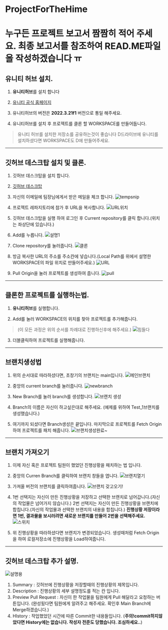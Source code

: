 # ProjectForTheHime
# 누구든 프로젝트 보고서 짬짬히 적어 주세요. 최종 보고서를 참조하여 READ.ME파일을 작성하겠습니다 ㅠ

## 유니티 허브 설치.
  1. **유니티허브**를 설치 합니다
   
  2. [유니티 공식 홈페이지](https://unity.com/kr/download)
  
  3. 유니티허브의 버전은 **2022.3.21f1** 버전으로 통일 해주세요.
    
  4. 유니티허브를 설치 후 프로젝트를 클론 할 WORKSPACE를 만들어둡니다.
  > 유니티 허브를 설치한 저장소를 공유하는것이 좋습니다
  > D드라이브에 유니티를 설치하셨다면 WORKSPACE도 D에 만들어주세요.

* * *

## 깃허브 데스크탑 설치 및 클론.
  1. 깃허브 데스크탑을 설치 합니다.
   
  2. [깃허브 데스크탑](https://docs.github.com/ko/desktop/installing-and-authenticating-to-github-desktop/installing-github-desktop)
  3. 자신의 이메일에 팀장님에게서 받은 메일을 체크 합니다. 
      ![tempsnip](https://github.com/bluecube97/ProjectForTheHime/assets/83578340/40a2cde2-0184-4790-a9e0-20ce5eb184b4)
     
  4. 프로젝트 레파지토리에 참가 후 URL을 복사합니다.
      ![URL위치](https://github.com/bluecube97/ProjectForTheHime/assets/83578340/4f6969d4-5273-4ca6-9775-5a887fe7942f)
     
  5. 깃허브 데스크탑을 실행 하여 로그인 후 Current repository를 클릭 합니다.(위치는 좌상단에 있습니다.)
     
  6. Add를 누릅니다.
      ![설명1](https://github.com/bluecube97/ProjectForTheHime/assets/83578340/1c29399d-3326-4146-8800-48b7b4e24883)
     
  7. Clone repository를 눌러줍니다.
      ![클론](https://github.com/bluecube97/ProjectForTheHime/assets/83578340/573d46d8-8937-4e14-8d98-ef3e933caa1a)
     
  8. 방금 복사한 URL의 주소를 주소칸에 넣습니다.(Local Path를 위에서 설명한 WORKSPACE의 파일 위치로 만들어주세요.)
      ![URL](https://github.com/bluecube97/ProjectForTheHime/assets/83578340/bf825bed-6166-4627-9998-2c7185a9381a)
  9. Pull Origin을 눌러 프로젝트를 생성하여 줍니다.
     ![pull](https://github.com/bluecube97/ProjectForTheHime/assets/83578340/baf021e1-8a01-444b-9011-f526a4d1d7ea)

* * *

## 클론한 프로젝트를 실행하는법.
  1. **유니티허브**를 실행합니다.
   
  2. Add를 눌러 WORKSPACE의 위치를 찾아 프로젝트를 추가해줍니다.
> (이 모든 과정은 위의 순서를 차례대로 진행하신후에 해주세요.)
      ![힘들다](https://github.com/bluecube97/ProjectForTheHime/assets/83578340/6d67d726-e2a0-401a-a894-e9b65036abc9)

  3. 더블클릭하여 프로젝트를 실행해줍니다.

* * *

## 브랜치생성법
  1. 위의 순서대로 따라하셨다면, 초창기의 브랜치는 main입니다.
    ![메인브랜치](https://github.com/bluecube97/ProjectForTheHime/assets/83578340/370c6eea-22a0-4cda-8d04-f47b0f6064e7)

  2. 중앙의 current branch를 눌러줍니다.
    ![newbranch](https://github.com/bluecube97/ProjectForTheHime/assets/83578340/73ad708d-df9a-4eb5-90fd-b77e9310ace8)

  3.  New Branch를 눌러 branch를 생성합니다.
    ![브랜치 생성](https://github.com/bluecube97/ProjectForTheHime/assets/83578340/1e8e1cf6-b32e-4afe-93ee-3f1d98d87543)

  4. Branch의 이름은 자신이 하고싶은대로 해주세요.
      (예제를 위하여 Test_1브랜치를 생성했습니다.)
     
  5. 여기까지 되셨다면 Branch생성은 끝입니다. 마지막으로 프로젝트를 Fetch Origin하여 프로젝트를 패치 해줍니다.
     ![브랜치생성완료~](https://github.com/bluecube97/ProjectForTheHime/assets/83578340/53e7e616-36cf-4d25-9d26-04eb79fbef36)

* * *

## 브랜치 가져오기
  1. 이제 자신 혹은 프로젝트 팀원이 했었던 진행상황을 패치하는 법 입니다.

  2. 중앙의 Curren Branch를 클릭하여 브랜치 창들을 엽니다.
    ![브랜치열기](https://github.com/bluecube97/ProjectForTheHime/assets/83578340/d79a35f9-7c6b-45c8-bbf5-c4d945298c2d)

  3. 가져올 버전의 브랜치를 클릭하여줍니다.
    ![브랜치 갖고오기!](https://github.com/bluecube97/ProjectForTheHime/assets/83578340/75190fb3-6a34-4415-9991-e01c9626e6d9)

  4. 1번 선택지는 자신이 만든 진행상황을 저장하고 선택한 브랜치로 넘어갑니다.(자신의 작업물은 넘어가지 않습니다.)
     2번 선택지는 자신이 만든 진행상황을 브랜치에 합칩니다.(자신의 작업물과 선택한 브랜치의 내용을 합칩니다.)
     **진행상황 저장이라면 1번, 결과물을 보시러려면 새로운 브랜치를 만들어 2번을 선택해주세요.**
    ![스위치](https://github.com/bluecube97/ProjectForTheHime/assets/83578340/b6d383c2-44bf-4c09-a835-1aa89765fd97)

  5. 위 진행상황을 따라하셨다면 브랜치가 변경되었습니다. 생성때처럼 Fetch Origin을 하여 로컬저장소에 진행상황을 Load하여줍니다.

* * *

## 깃허브 데스크탑 추가 설명.
  ![설명용](https://github.com/bluecube97/ProjectForTheHime/assets/83578340/1d510252-9dd8-40e2-b737-1ba7489d1c8c)

  1. Summary : 깃허브에 진행상황을 저장할때의 진행상황의 제목입니다.
  2. Description : 진행상황의 세부 설명정도를 적는 칸 입니다.
  3. Preview Pull Request : 자신이 한 작업물을 팀원에게 Pull 해달라고 요청하는 버튼입니다.
     (완성됬다면 팀원에게 알려주고 해주세요. 확인후 Main Branch에 Merge하겠습니다.)
  4. HIstory : 작업했었던 시간에 따른 Commit한 내용들입니다.
     (**주의!commit하지않았다면 History에는 없습니다. 작성자 전준도 당했습니다. 조심하세요..**)

